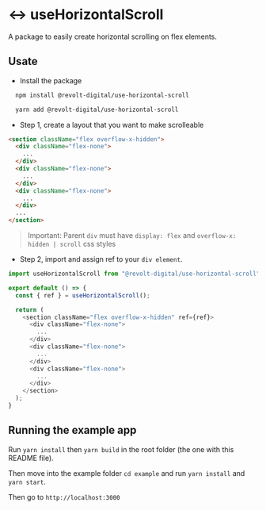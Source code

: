 # :left_right_arrow: useHorizontalScroll

A package to easily create horizontal scrolling on flex elements.

## Usate

- Install the package

```bash
  npm install @revolt-digital/use-horizontal-scroll

  yarn add @revolt-digital/use-horizontal-scroll
```

- Step 1, create a layout that you want to make scrolleable


```html
<section className="flex overflow-x-hidden">
  <div className="flex-none">
    ...
  </div>
  <div className="flex-none">
    ...
  </div>
  <div className="flex-none">
    ...
  </div>
  ...
</section>
```

> Important: Parent `div` must have `display: flex` and `overflow-x: hidden | scroll` css styles

- Step 2, import and assign ref to your `div element`.

```javascript
import useHorizontalScroll from "@revolt-digital/use-horizontal-scroll";

export default () => {
  const { ref } = useHorizontalScroll();

  return (
    <section className="flex overflow-x-hidden" ref={ref}>
      <div className="flex-none">
        ...
      </div>
      <div className="flex-none">
        ...
      </div>
      <div className="flex-none">
        ...
      </div>
    </section>
  );
}
```

## Running the example app

Run `yarn install` then `yarn build` in the root folder (the one with this README file).

Then move into the example folder `cd example` and run `yarn install` and `yarn start`.

Then go to `http://localhost:3000`
